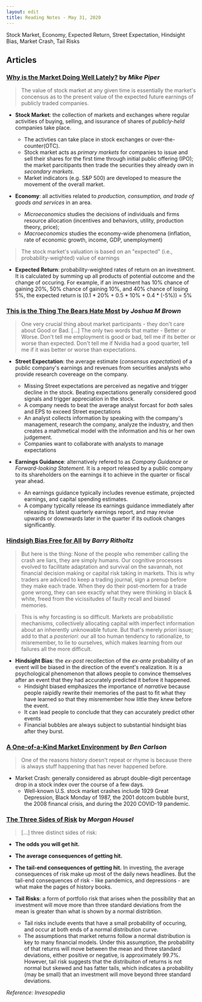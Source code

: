 ```yaml
---
layout: edit
title: Reading Notes - May 31, 2020
---
```


Stock Market, Economy, Expected Return, Street Expectation, Hindsight Bias, Market Crash, Tail Risks

## Articles

### [Why is the Market Doing Well Lately?](https://obliviousinvestor.com/why-is-the-market-doing-well-lately/) by *Mike Piper*

> The value of stock market at any given time is essentially the market's concensus as to the present value of the expected future earnings of publicly traded companies.

+ **Stock Market**: the collection of markets and exchanges where regular activities of buying, selling, and issurance of shares of *publicly-held* companies take place. 
    + The activties can take place in stock exchanges or over-the-counter(OTC). 
    + Stock market acts as *primary markets* for companies to issue and sell their shares for the first time through initial public offering (IPO); the market parcitipants then trade the securities they already own in *secondary markets*. 
    + Market indicators (e.g. S&P 500) are developed to measure the movement of the overall market.

+ **Economy**: all activities related to *production, consumption, and trade of goods and services* in an area. 
    + *Microeconomics* studies the decisions of individuals and firms resource allocation (incentives and behaviors, utility, production theory, price); 
    + *Macroeconomics* studies the economy-wide phenomena (inflation, rate of economic growth, income, GDP, unemployment)
 
 
> The stock market's valuation is based on an "expected" (i.e., probability-weighted) value of earnings 

+ **Expected Return**: probability-weighted rates of return on an investment. It is calculated by summing up all products of potential outcome and the change of occuring. For example, if an investment has 10% chance of gaining 20%, 50% chance of gaining 10%, and 40% chance of losing 5%, the expected return is (0.1 * 20% + 0.5 * 10% + 0.4 * (-5%)) = 5% 
  
  


### [This is the Thing The Bears Hate Most](https://thereformedbroker.com/2020/05/26/this-is-the-thing-the-bears-hate-most/) by *Joshua M Brown*

> One very crucial thing about market participants - they don't care about Good or Bad. [...] The only two words that matter - Better or Worse. Don't tell me employment is good or bad, tell me if its better or worse than expected. Don't tell me if Nvidia had a good quarter, tell me if it was better or worse than expectations.

+ **Street Expectation**: the average estimate (*consensus expectation*) of a public company's earnings and revenues from securities analysts who provide research covereage on the company. 
    + Missing Street expectations are perceived as negative and trigger decline in the stock. Beating expectations generally considered good signals and trigger appreciation in the stock.
    + A company needs to beat the average analyst forcast for *both* sales and EPS to exceed Street expectations
    + An analyst collects information by speaking with the company's management, research the company, analyze the industry, and then creates a mathmetical model with the information and his or her own judgement. 
    + Companies want to collaborate with analysts to manage expectations
    
+ **Earnings Guidance**: alternatively refered to as *Company Guidance* or *Forward-looking Statement*. It is a report released by a public company to its shareholders on the earnings it to achieve in the quarter or fiscal year ahead.
    + An earnings guidance typically includes revenue estimate, projected earnings, and capital spending estimates.
    + A company typically release its earnings guidance immediately after releasing its latest quarterly earnings report, and may revise upwards or downwards later in the quarter if its outlook changes significantly. 
  
  


### [Hindsigh Bias Free for All](https://ritholtz.com/2020/05/hindsight-bias-free-for-all/) by *Barry Ritholtz*

> But here is the thing: None of the people who remember calling the crash are liars, they are simply humans. Our cognitive processes evolved to facilitate adaptation and survival on the savannah, not financial decision making or capital risk taking in markets. This is why traders are adviced to keep a trading journal, sign a prenup before they make each trade. When they  do their post-mortem for a trade gone wrong, they can see exactly what they were thinking in black & white, freed from the vicissitudes of faulty recall and biased memories. 

>This is why forcasting is so difficult. Markets are probabilistic mechanisms, collectively allocating capital with imperfect information about an inherently unknowable future. But that's merely *priori* issue; add to that a *posteriori*: our all too human tendency to rationalize, to misremember, to lie to ourselves, which makes learning from our failures all the more difficult.

+ **Hindsight Bias**: the *ex-post* recollection of the *ex-ante* probability of an event will be biased in the direction of the event's realization. It is a psychological phenomenon that allows people to convince themselves after an event that they had accurately predicted it before it happened.
    + Hindsight biased emphasizes the importance of *narrative* because people raipidly rewrite their memories of the past to fit what they have learned so that they misremember how little they knew before the event. 
    + It can lead people to conclude that they can accurately predict other events
    + Financial bubbles are always subject to substantial hindsight bias after they burst.
  
  


### [A One-of-a-Kind Market Environment](https://awealthofcommonsense.com/2020/05/a-one-of-a-kind-market-environment/) by *Ben Carlson*

> One of the reasons history doesn't repeat or rhyme is because there is always stuff happening that has never happened before.

+ Market Crash: generally considered as abrupt double-digit percentage drop in a stock index over the course of a few days.
    + Well-known U.S. stock market crashes include 1929 Great Depression, Black Monday of 1987, the 2001 dotcom bubble burst, the 2008 financal crisis, and during the 2020 COVID-19 pandemic.

  
  

### [The Three Sides of Risk](https://www.collaborativefund.com/blog/the-three-sides-of-risk/) by *Morgan Housel*

> \[...] three distinct sides of risk:
  + **The odds you will get hit.**
  + **The average consequences of getting hit.**
  + **The tail-end consequences of getting hit.**
      In investing, the average consequences of risk make up most of the daily news headlines. But the tail-end consequences of risk - like pandemics, and depressions - are what make the pages of history books. 

+ **Tail Risks**: a form of portfolio risk that arises when the possibility that an investment will move more than three standard deviations from the mean is greater than what is shown by a normal distribtion. 
  + Tail risks include events that have a small probability of occuring, and occur at both ends of a normal distribution curve.
  + The assumptions that market returns follow a normal distribution is key to many financial models. Under this assumption, the probability of that returns will move between the mean and three standard deviations, either positive or negative, is approximately 99.7%. However, tail risk suggests that the distribuiton of returns is not normal but skewed and has fatter tails, which indicates a probability (may be small) that an investment will move beyond three standard deviations.

  
  
    
*Reference: Invesopedia*
